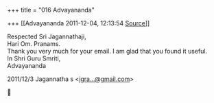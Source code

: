 +++
title = "016 Advayananda"

+++
[[Advayananda	2011-12-04, 12:13:54 [Source](https://groups.google.com/g/bvparishat/c/4Sf6qYT0uh4)]]



Respected Sri Jagannathaji,  
Hari Om. Pranams.  
Thank you very much for your email. I am glad that you found it useful.  
In Shri Guru Smriti,  
Advayananda  
  

2011/12/3 Jagannatha s \<[jgra...@gmail.com]()\>



